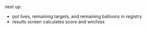 next up:
- put lives, remaining targets, and remaining balloons in registry
- results screen calculates score and win/loss
